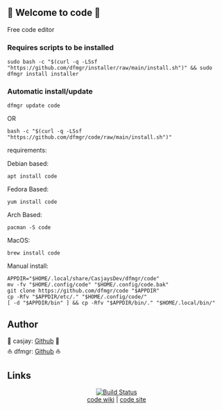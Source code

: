 ## 👋 Welcome to code 🚀  

Free code editor  
  
  
### Requires scripts to be installed

```shell
sudo bash -c "$(curl -q -LSsf "https://github.com/dfmgr/installer/raw/main/install.sh")" && sudo dfmgr install installer
```

### Automatic install/update

```shell
dfmgr update code
```

OR

```shell
bash -c "$(curl -q -LSsf "https://github.com/dfmgr/code/raw/main/install.sh")"
```
  
requirements:
  
Debian based:

```shell
apt install code
```  

Fedora Based:

```shell
yum install code
```  

Arch Based:

```shell
pacman -S code
```  

MacOS:  

```shell
brew install code
```
  
Manual install:  

  ```shell
APPDIR="$HOME/.local/share/CasjaysDev/dfmgr/code"
mv -fv "$HOME/.config/code" "$HOME/.config/code.bak"
git clone https://github.com/dfmgr/code "$APPDIR"
cp -Rfv "$APPDIR/etc/." "$HOME/.config/code/"
[ -d "$APPDIR/bin" ] && cp -Rfv "$APPDIR/bin/." "$HOME/.local/bin/"
```

## Author  

🤖 casjay: [Github](https://github.com/casjay) 🤖  
⛵ dfmgr: [Github](https://github.com/dfmgr) ⛵  

## Links

<p align=center>
   <a href="https://travis-ci.com/github/dfmgr/code" target="_blank" rel="noopener noreferrer">
     <img src="https://travis-ci.com/dfmgr/code.svg?branch=master" alt="Build Status"></a><br />
  <a href="https://wiki.archlinux.org/index.php/code" target="_blank" rel="noopener noreferrer">code wiki</a>  |  
  <a href="code" target="_blank" rel="noopener noreferrer">code site</a>
</p>  
